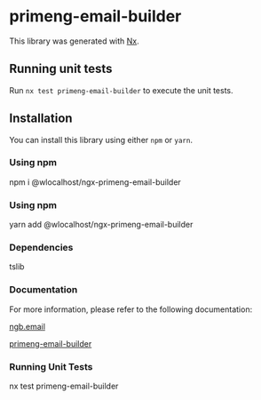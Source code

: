 # primeng-email-builder

This library was generated with [Nx](https://nx.dev).

## Running unit tests

Run `nx test primeng-email-builder` to execute the unit tests.

## Installation

You can install this library using either `npm` or `yarn`.

### Using npm

npm i @wlocalhost/ngx-primeng-email-builder

### Using npm

yarn add @wlocalhost/ngx-primeng-email-builder

### Dependencies

tslib

### Documentation

For more information, please refer to the following documentation:

[ngb.email](https://docs.ngb.email)

[primeng-email-builder](https://docs.ngb.email/templates/default-templates/primeng-email-builder)

### Running Unit Tests

nx test primeng-email-builder
